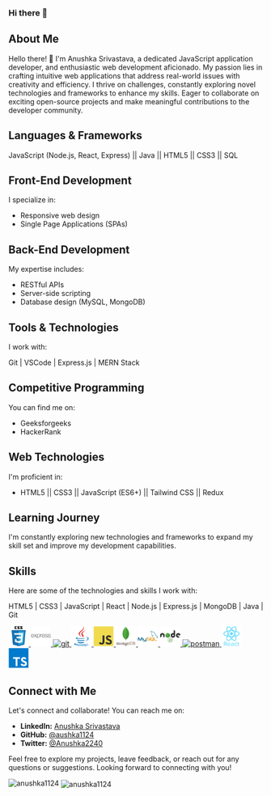 ### Hi there 👋

## About Me

Hello there! 👋 I'm Anushka Srivastava, a dedicated JavaScript application developer, and enthusiastic web development aficionado. My passion lies in crafting intuitive web applications that address real-world issues with creativity and efficiency. I thrive on challenges, constantly exploring novel technologies and frameworks to enhance my skills. Eager to collaborate on exciting open-source projects and make meaningful contributions to the developer community.

## Languages & Frameworks

JavaScript (Node.js, React, Express) || Java || HTML5 || CSS3 || SQL

## Front-End Development

I specialize in:
- Responsive web design
- Single Page Applications (SPAs)

## Back-End Development

My expertise includes:
- RESTful APIs
- Server-side scripting
- Database design (MySQL, MongoDB)

## Tools & Technologies

I work with:

Git | VSCode | Express.js | MERN Stack

## Competitive Programming

You can find me on:

- Geeksforgeeks
- HackerRank

## Web Technologies

I'm proficient in:

- HTML5 || CSS3 || JavaScript (ES6+) || Tailwind CSS || Redux

## Learning Journey

I'm constantly exploring new technologies and frameworks to expand my skill set and improve my development capabilities.

## Skills

Here are some of the technologies and skills I work with:

HTML5 | CSS3 | JavaScript | React | Node.js | Express.js | MongoDB | Java | Git

<p align="left"> <a href="https://www.w3schools.com/css/" target="_blank" rel="noreferrer"> <img src="https://raw.githubusercontent.com/devicons/devicon/master/icons/css3/css3-original-wordmark.svg" alt="css3" width="40" height="40"/> </a> <a href="https://expressjs.com" target="_blank" rel="noreferrer"> <img src="https://raw.githubusercontent.com/devicons/devicon/master/icons/express/express-original-wordmark.svg" alt="express" width="40" height="40"/> </a> <a href="https://git-scm.com/" target="_blank" rel="noreferrer"> <img src="https://www.vectorlogo.zone/logos/git-scm/git-scm-icon.svg" alt="git" width="40" height="40"/> </a> <a href="https://www.java.com" target="_blank" rel="noreferrer"> <img src="https://raw.githubusercontent.com/devicons/devicon/master/icons/java/java-original.svg" alt="java" width="40" height="40"/> </a> <a href="https://developer.mozilla.org/en-US/docs/Web/JavaScript" target="_blank" rel="noreferrer"> <img src="https://raw.githubusercontent.com/devicons/devicon/master/icons/javascript/javascript-original.svg" alt="javascript" width="40" height="40"/> </a> <a href="https://www.mongodb.com/" target="_blank" rel="noreferrer"> <img src="https://raw.githubusercontent.com/devicons/devicon/master/icons/mongodb/mongodb-original-wordmark.svg" alt="mongodb" width="40" height="40"/> </a> <a href="https://www.mysql.com/" target="_blank" rel="noreferrer"> <img src="https://raw.githubusercontent.com/devicons/devicon/master/icons/mysql/mysql-original-wordmark.svg" alt="mysql" width="40" height="40"/> </a> <a href="https://nodejs.org" target="_blank" rel="noreferrer"> <img src="https://raw.githubusercontent.com/devicons/devicon/master/icons/nodejs/nodejs-original-wordmark.svg" alt="nodejs" width="40" height="40"/> </a> <a href="https://postman.com" target="_blank" rel="noreferrer"> <img src="https://www.vectorlogo.zone/logos/getpostman/getpostman-icon.svg" alt="postman" width="40" height="40"/> </a> <a href="https://reactjs.org/" target="_blank" rel="noreferrer"> <img src="https://raw.githubusercontent.com/devicons/devicon/master/icons/react/react-original-wordmark.svg" alt="react" width="40" height="40"/> </a> <a href="https://www.typescriptlang.org/" target="_blank" rel="noreferrer"> <img src="https://raw.githubusercontent.com/devicons/devicon/master/icons/typescript/typescript-original.svg" alt="typescript" width="40" height="40"/> </a> </p>

## Connect with Me

Let's connect and collaborate! You can reach me on:

- **LinkedIn:** [Anushka Srivastava](https://www.linkedin.com/in/anushka-srivastava-4539a1229/)
- **GitHub:** [@aushka1124](https://github.com/anushka1124)
- **Twitter:** [@Anushka2240](https://twitter.com/Anushka2240)

Feel free to explore my projects, leave feedback, or reach out for any questions or suggestions. Looking forward to connecting with you!

<p><img align="left" src="https://github-readme-stats.vercel.app/api/top-langs?username=anushka1124&show_icons=true&locale=en&layout=compact" alt="anushka1124" /></p>
<p>&nbsp;<img align="center" src="https://github-readme-stats.vercel.app/api?username=anushka1124&show_icons=true&locale=en" alt="anushka1124" /></p>
